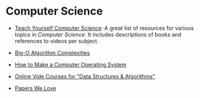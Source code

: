 Computer Science
================

 - [Teach Yourself Computer Science](https://teachyourselfcs.com/):
   A great list of resources for various topics in _Computer Science_.
   It includes descriptions of books and references to videos per subject.

 - [Big-O Algorithm Complexities](http://bigocheatsheet.com/)
 - [How to Make a Computer Operating System](https://samypesse.gitbooks.io/how-to-create-an-operating-system/content/)

 - [Online Vide Courses for "Data Structures & Algorithms"](http://www.techiedelight.com/best-online-courses-data-structures-algorithms/)

 - [Papers We Love](http://paperswelove.org/)
